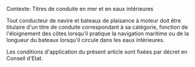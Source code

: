 Contexte: Titres de conduite en mer et en eaux intérieures

Tout conducteur de navire et bateaux de plaisance à moteur doit être titulaire d'un titre de conduite correspondant à sa catégorie, fonction de l'éloignement des côtes lorsqu'il pratique la navigation maritime ou de la longueur du bateaux lorsqu'il circule dans les eaux intérieures.

Les conditions d'application du présent article sont fixées par décret en Conseil d'Etat.